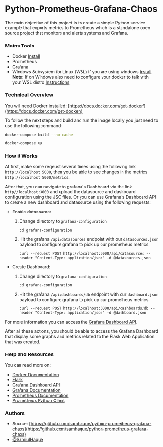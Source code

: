 # Python-Prometheus-Grafana-Chaos

The main objective of this project is to create a simple Python service example that exports metrics to Prometheus which is a standalone open source project that monitors and alerts systems and Grafana.

### Mains Tools
- Docker [Install](https://docs.docker.com/get-docker/)
- Prometheus
- Grafana
- Windows Subsystem for Linux (WSL) if you are using windows [Install](https://learn.microsoft.com/en-us/windows/wsl/install)
**Note:** If on Windows also need to configure your docker to talk with your WSL distro [Instructions](https://docs.docker.com/desktop/windows/wsl/)

### Technical Overview

You will need Docker installed: [https://docs.docker.com/get-docker/](https://docs.docker.com/get-docker/)

To follow the next steps and build and run the image locally you just need to use the following command:
```bash
docker-compose build --no-cache
```
```bash
docker-compose up
```

### How it Works

At first, make some reqeust several times using the following link `http://localhost:5000`, then you be able to see changes in the metrics `http://localhost:5000/metrics`.

After that, you can navigate to grafana's Dashboard via the link `http//localhost:3000` and upload the datasource and dashboard configuration using the JSO files. Or you can use Grafana's Dashboard API to create a new dashboard and datasource using the following requests:

- Enable datasource:
  1. Change directory to `grafana-configuration`
      ```
      cd grafana-configuration
      ```
  2. Hit the grafana `/api/datasources` endpoint with our `datasources.json` payload to configure grafana to pick up our prometheus metrics
      ```
      curl --request POST http://localhost:3000/api/datasources --header "Content-Type: application/json" -d @datasources.json
      ```

- Create Dashboard:
  1. Change directory to `grafana-configuration`
      ```
      cd grafana-configuration
      ```
  2. Hit the grafana `/api/dashboards/db` endpoint with our `dashboard.json` payload to configure grafana to pick up our prometheus metrics
      ```
      curl --request POST http://localhost:3000/api/dashboards/db --header "Content-Type: application/json" -d @dashboard.json
      ```

For more information you can access the [Grafana Dashboard API](https://grafana.com/docs/grafana/latest/http_api/dashboard/).

After all these actions, you should be able to access the Grafana Dashboard that display some graphs and metrics related to the Flask Web Application that was created.

### Help and Resources

You can read more on:

- [Docker Documentation](https://docs.docker.com/get-started/overview/)
- [Flask](https://flask.palletsprojects.com/en/2.0.x/)
- [Grafana Dashboard API](https://grafana.com/docs/grafana/latest/http_api/dashboard/)
- [Grafana Documentation](https://grafana.com)
- [Prometheus Documentation](http://prometheus.io)
- [Prometheus Python Client](https://github.com/prometheus/client_python)

### Authors
* Source: [https://github.com/samhaque/python-prometheus-grafana-chaos](https://github.com/samhaque/python-prometheus-grafana-chaos)
* [@SamiulHaque](https://github.com/samhaque)
